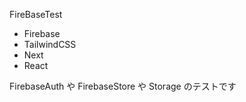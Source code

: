 FireBaseTest

- Firebase
- TailwindCSS
- Next
- React

FirebaseAuth や FirebaseStore や Storage のテストです
